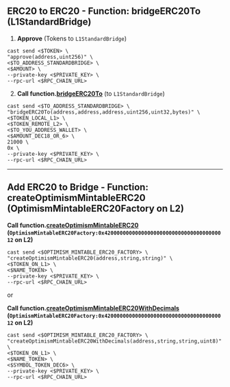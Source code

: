 ## ERC20 to ERC20 - Function: bridgeERC20To (L1StandardBridge)
1. **Approve** (Tokens to `L1StandardBridge`)
```
cast send <$TOKEN> \
"approve(address,uint256)" \
<$TO_ADDRESS_STANDARDBRIDGE> \
<$AMOUNT> \
--private-key <$PRIVATE_KEY> \
--rpc-url <$RPC_CHAIN_URL>
```

2. **Call function.[bridgeERC20To](https://github.com/ethereum-optimism/optimism/blob/op-contracts/v2.0.0-beta.3/packages/contracts-bedrock/src/L1/L1StandardBridge.sol#L178C1-L200C6)** (to `L1StandardBridge`)
```
cast send <$TO_ADDRESS_STANDARDBRIDGE> \
"bridgeERC20To(address,address,address,uint256,uint32,bytes)" \
<$TOKEN_LOCAL_L1> \
<$TOKEN_REMOTE_L2> \
<$TO_YOU_ADDRESS_WALLET> \
<$AMOUNT_DEC18_OR_6> \
21000 \
0x \
--private-key <$PRIVATE_KEY> \
--rpc-url <$RPC_CHAIN_URL>
```

---

## Add ERC20 to Bridge - Function: createOptimismMintableERC20 (OptimismMintableERC20Factory on L2)
**Call function.[createOptimismMintableERC20](https://github.com/ethereum-optimism/optimism/blob/op-contracts/v2.0.0-beta.3/packages/contracts-bedrock/src/universal/OptimismMintableERC20Factory.sol#L91C1-L105C6) (`OptimismMintableERC20Factory:0x4200000000000000000000000000000000000012` on L2)**
```
cast send <$OPTIMISM_MINTABLE_ERC20_FACTORY> \
"createOptimismMintableERC20(address,string,string)" \
<$TOKEN_ON_L1> \
<$NAME_TOKEN> \
--private-key <$PRIVATE_KEY> \
--rpc-url <$RPC_CHAIN_URL>
```

or

**Call function.[createOptimismMintableERC20WithDecimals](https://github.com/ethereum-optimism/optimism/blob/op-contracts/v2.0.0-beta.3/packages/contracts-bedrock/src/universal/OptimismMintableERC20Factory.sol#L107C1-L139C6) (`OptimismMintableERC20Factory:0x4200000000000000000000000000000000000012` on L2)**
```
cast send <$OPTIMISM_MINTABLE_ERC20_FACTORY> \
"createOptimismMintableERC20WithDecimals(address,string,string,uint8)" \
<$TOKEN_ON_L1> \
<$NAME_TOKEN> \
<$SYMBOL_TOKEN_DEC6> \
--private-key <$PRIVATE_KEY> \
--rpc-url <$RPC_CHAIN_URL>
```
